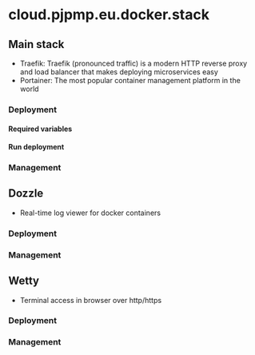 # cloud.pjpmp.eu.docker.stack

## Main stack

 - Traefik: Traefik (pronounced traffic) is a modern HTTP reverse proxy and load balancer that makes deploying microservices easy
 - Portainer: The most popular container management platform in the world

### Deployment
#### Required variables
#### Run deployment
### Management

## Dozzle

  - Real-time log viewer for docker containers

### Deployment
### Management

## Wetty

  - Terminal access in browser over http/https

### Deployment
### Management